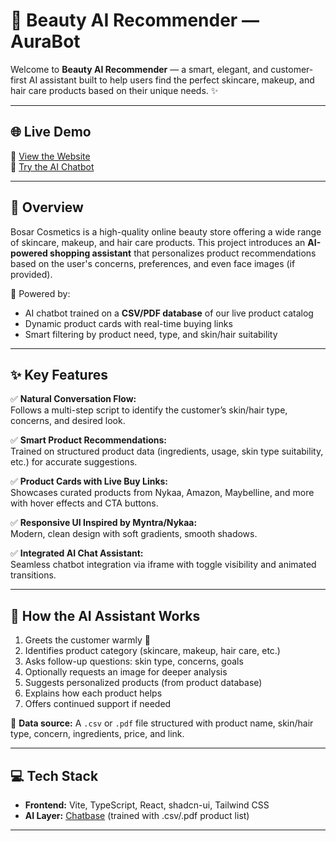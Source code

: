 # 💄 Beauty AI Recommender — AuraBot

Welcome to **Beauty AI Recommender** — a smart, elegant, and customer-first AI assistant built to help users find the perfect skincare, makeup, and hair care products based on their unique needs. ✨

---

## 🌐 Live Demo

🔗 [View the Website](https://chic-chat-catalog.lovable.app)  
🔗 [Try the AI Chatbot](https://aura-bot-rho.vercel.app/)

---

## 📌 Overview

Bosar Cosmetics is a high-quality online beauty store offering a wide range of skincare, makeup, and hair care products. This project introduces an **AI-powered shopping assistant** that personalizes product recommendations based on the user's concerns, preferences, and even face images (if provided).

🧠 Powered by:  
- AI chatbot trained on a **CSV/PDF database** of our live product catalog  
- Dynamic product cards with real-time buying links  
- Smart filtering by product need, type, and skin/hair suitability  

---

## ✨ Key Features

✅ **Natural Conversation Flow:**  
Follows a multi-step script to identify the customer’s skin/hair type, concerns, and desired look.

✅ **Smart Product Recommendations:**  
Trained on structured product data (ingredients, usage, skin type suitability, etc.) for accurate suggestions.

✅ **Product Cards with Live Buy Links:**  
Showcases curated products from Nykaa, Amazon, Maybelline, and more with hover effects and CTA buttons.

✅ **Responsive UI Inspired by Myntra/Nykaa:**  
Modern, clean design with soft gradients, smooth shadows.

✅ **Integrated AI Chat Assistant:**  
Seamless chatbot integration via iframe with toggle visibility and animated transitions.

---

## 🎯 How the AI Assistant Works

1. Greets the customer warmly 🤗  
2. Identifies product category (skincare, makeup, hair care, etc.)  
3. Asks follow-up questions: skin type, concerns, goals  
4. Optionally requests an image for deeper analysis  
5. Suggests personalized products (from product database)  
6. Explains how each product helps  
7. Offers continued support if needed  

🧾 **Data source:** A `.csv` or `.pdf` file structured with product name, skin/hair type, concern, ingredients, price, and link.

---

## 💻 Tech Stack

- **Frontend:** Vite, TypeScript, React, shadcn-ui, Tailwind CSS
- **AI Layer:** [Chatbase](https://www.chatbase.co/) (trained with .csv/.pdf product list)  

---

